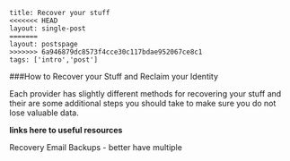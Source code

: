 ```
title: Recover your stuff
<<<<<<< HEAD
layout: single-post
=======
layout: postspage
>>>>>>> 6a946879dc8573f4cce30c117bdae952067ce8c1
tags: ['intro','post']

```

###How to Recover your Stuff and Reclaim your Identity

Each provider has slightly different methods for recovering your stuff and their are some additional steps
you should take to make sure you do not lose valuable data.

**links here to useful resources**

Recovery Email
Backups - better have multiple